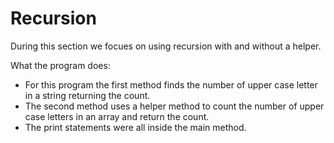 # Recursion

During this section we focues on using recursion with and without a helper.

What the program does:
- For this program the first method finds the number of upper case letter in a string returning the count.
- The second method uses a helper method to count the number of upper case letters in an array and return the count. 
- The print statements were all inside the main method. 
